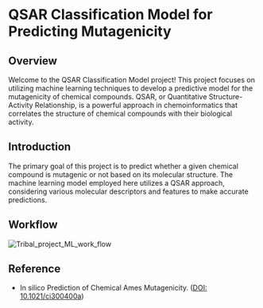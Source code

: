 # QSAR Classification Model for Predicting Mutagenicity

## Overview

Welcome to the QSAR Classification Model project! This project focuses on utilizing machine learning techniques to develop a predictive model for the mutagenicity of chemical compounds. QSAR, or Quantitative Structure-Activity Relationship, is a powerful approach in chemoinformatics that correlates the structure of chemical compounds with their biological activity.

## Introduction

The primary goal of this project is to predict whether a given chemical compound is mutagenic or not based on its molecular structure. The machine learning model employed here utilizes a QSAR approach, considering various molecular descriptors and features to make accurate predictions.

## Workflow
![Tribal_project_ML_work_flow](https://github.com/Sanjai-S-1/QSAR-Modelling/assets/105348464/21cd22d8-f2d3-417f-bb1a-1228e23f72f8)

## Reference

- In silico Prediction of Chemical Ames Mutagenicity. ([DOI: 10.1021/ci300400a](https://doi.org/10.1021/ci300400a))
